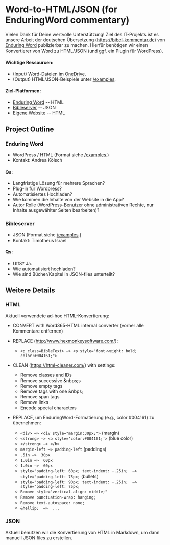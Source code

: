 # Word-to-HTML/JSON (for EnduringWord commentary) 

Vielen Dank für Deine wertvolle Unterstützung! 
Ziel des IT-Projekts ist es unsere Arbeit der deutschen Übersetzung (https://bibel-kommentar.de) von [Enduring Word](https://enduringword.com/) publizierbar zu machen. 
Hierfür benötigen wir einen Konvertierer von Word zu HTML/JSON (und ggf. ein Plugin für WordPress). 

#### Wichtige Ressourcen:
- (Input) Word-Dateien im [OneDrive](https://bibel-kommentar.de/onedrive).
- (Output) HTML/JSON-Beispiele unter [/examples](https://github.com/VolkerBergen/bible_commentary/tree/main/examples). 

#### Ziel-Platformen:

- [Enduring Word](https://enduringword.com/) -- HTML
- [Bibleserver](https://bibleserver.com/) -- JSON
- [Eigene Website](https://bibel-kommentar.de) -- HTML


## Project Outline

### Enduring Word
- WordPress / HTML (Format siehe [/examples](https://github.com/VolkerBergen/bible_commentary/tree/main/examples).)
- Kontakt: Andrea Kölsch

#### Qs:
- Langfristige Lösung für mehrere Sprachen?
- Plug-in für Wordpress? 
- Automatisiertes Hochladen?
- Wie kommen die Inhalte von der Website in die App?
- Autor Rolle (WordPress-Benutzer ohne administrativen Rechte, nur Inhalte ausgewählter Seiten bearbeiten)?


### Bibleserver
- JSON (Format siehe [/examples](https://github.com/VolkerBergen/bible_commentary/tree/main/examples).)
- Kontakt: Timotheus Israel

#### Qs:
- Utf8? Ja. 
- Wie automatisiert hochladen?
- Wie sind Bücher/Kapitel in JSON-files unterteilt?


## Weitere Details

### HTML
Aktuell verwendete ad-hoc HTML-Konvertierung:
- CONVERT with Word365-HTML internal converter (vorher alle Kommentare entfernen)
- REPLACE (http://www.hexmonkeysoftware.com/):
  - ```<p class=BibleText> —> <p style="font-weight: bold; color:#004161;">```
- CLEAN (https://html-cleaner.com/) with settings:
  - Remove classes and IDs 
  - Remove successive &nbps;s 
  - Remove empty tags 
  - Remove tags with one &nbps; 
  - Remove span tags 
  - Remove links 
  - Encode special characters
  
- REPLACE, um EnduringWord-Formatierung (e.g., color #004161) zu übernehmen:
  - ```<div> —> <div style="margin:30px;">``` (margin)
  - ```<strong> —> <b style='color:#004161;’>``` (blue color)
  - ```</strong> —> </b>```
  - ```margin-left —> padding-left``` (paddings)
  - ```.5in —>  30px```
  - ```1.0in —>  60px```
  - ```1.0in —>  60px```
  - ```style="padding-left: 60px; text-indent: -.25in;  —>  style="padding-left: 75px;``` (bullets)
  - ```style="padding-left: 90px; text-indent: -.25in;  —>  style="padding-left: 75px;```
  - ```Remove style="vertical-align: middle;"```
  - ```Remove punctuation-wrap: hanging;```
  - ```Remove text-autospace: none;```
  - ```&hellip;  —>  ...```

### JSON
Aktuell benutzen wir die Konvertierung von HTML in Markdown, um dann manuell JSON files zu erstellen.